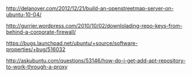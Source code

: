 http://delanover.com/2012/12/21/build-an-openstreetmap-server-on-ubuntu-10-04/

http://gurrier.wordpress.com/2010/10/02/downlolading-repo-keys-from-behind-a-corporate-firewall/

https://bugs.launchpad.net/ubuntu/+source/software-properties/+bug/516032

http://askubuntu.com/questions/53146/how-do-i-get-add-apt-repository-to-work-through-a-proxy




